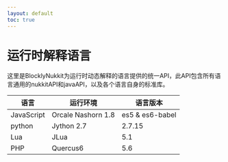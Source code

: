 ```yaml
---
layout: default
toc: true
---
```

# 运行时解释语言
这里是BlocklyNukkit为运行时动态解释的语言提供的统一API，此API包含所有语言通用的nukkitAPI和javaAPI，以及各个语言自身的标准库。

|语言|运行环境|语言版本|
|-|-|-|
|JavaScript|Orcale Nashorn 1.8|es5 & es6-babel|
|python|Jython 2.7|2.7.15|
|Lua|JLua|5.1|
|PHP|Quercus6|5.6|